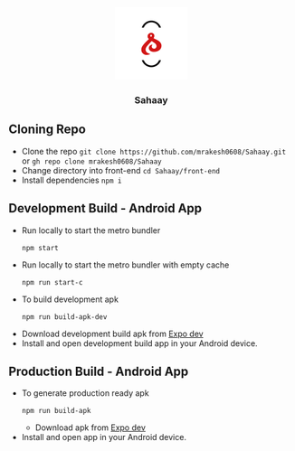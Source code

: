 <div id="top" align="center">
  <img src="front-end/assets/icon.png" alt="app-logo"/>
  <h3>Sahaay</h3>
</div>

## Cloning Repo
- Clone the repo `git clone https://github.com/mrakesh0608/Sahaay.git` or `gh repo clone mrakesh0608/Sahaay`
- Change directory into front-end `cd Sahaay/front-end`
- Install dependencies `npm i`

## Development Build - Android App
- Run locally to start the metro bundler
  ```
  npm start
  ```
- Run locally to start the metro bundler with empty cache 
  ```
  npm run start-c
  ```
- To build development apk
  ```
  npm run build-apk-dev
  ```
- Download development build apk from [Expo dev](https://expo.dev/)
- Install and open development build app in your Android device.

## Production Build - Android App
- To generate production ready apk
  ```
  npm run build-apk
  ```
  - Download apk from [Expo dev](https://expo.dev/)
- Install and open app in your Android device.
